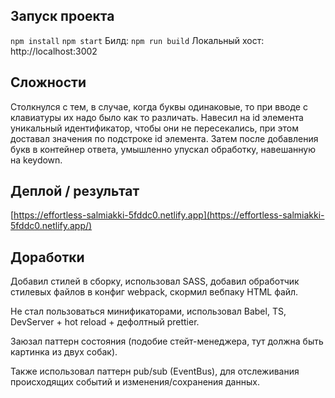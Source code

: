 ## Запуск проекта
 `npm install`
 `npm start`
Билд: `npm run build`
Локальный хост: http://localhost:3002

## Сложности
Столкнулся с тем, в случае, когда буквы одинаковые, то при вводе с клавиатуры их надо было как то различать. 
Навесил на id элемента уникальный идентификатор, чтобы они не пересекались, при этом доставал значения по подстроке id элемента. Затем после добавления букв в контейнер ответа, умышленно упускал обработку, навешанную на keydown.

## Деплой / результат
[https://effortless-salmiakki-5fddc0.netlify.app](https://effortless-salmiakki-5fddc0.netlify.app/)

## Доработки
Добавил стилей в сборку, использовал SASS, добавил обработчик стилевых файлов в конфиг webpack, скормил вебпаку HTML файл.

Не стал пользоваться минификаторами, использовал Babel, TS, DevServer + hot reload + дефолтный prettier.

Заюзал паттерн состояния (подобие стейт-менеджера, тут должна быть картинка из двух собак). 

Также использовал паттерн pub/sub (EventBus), для отслеживания происходящих событий и изменения/сохранения данных.
